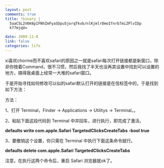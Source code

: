 ```yaml
--- 
layout: post
comments: true
title: !binary |
  5aaC5L2V6K6pIFNhZmFyaSDpu5jorqTkvb/nlKjmlrDmoIfnrb7miZPlvIDp
  k77mjqU=

date: 2009-11-8
link: false
categories: life
---
```

xi喜欢chorme而不喜欢safari的原因之一就是safari每次打开链接都是新窗口，除非你按着Command，很不习惯，然后我找了半天也没再其设置中找到可以设置的地方，搞得我桌面上经常一大堆的safari窗口。

于是开始寻找如何修改可以似的safari默认打开的链接是在信标签中的，于是找到如下方法：

方法：

1、打开 Terminal，Finder -&gt; Applications -&gt; Utilitys -&gt; Terminal。。

2、粘贴下面这段代码到 Terminal 中并回车，进行执行，即完成了激活。

<strong>defaults write com.apple.Safari TargetedClicksCreateTabs -bool true</strong>

3、要撤销这个设置，你只需在 Terminal 中执行下面这条命令就行。

<strong>defaults delete com.apple.Safari TargetedClicksCreateTabs</strong>

注意，在执行这两个命令后，重启 Safari 浏览器就ok了。
